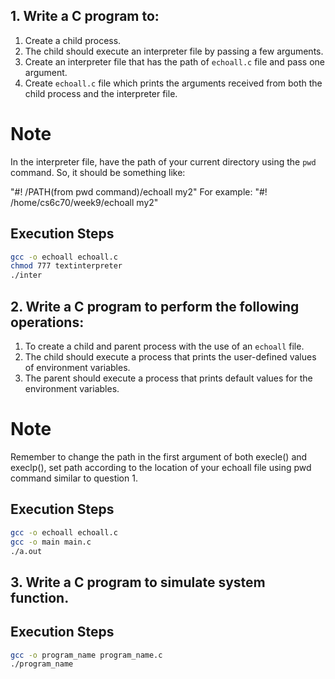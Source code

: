 ## 1. **Write a C program to:**
   1. Create a child process.
   2. The child should execute an interpreter file by passing a few arguments.
   3. Create an interpreter file that has the path of `echoall.c` file and pass one argument.
   4. Create `echoall.c` file which prints the arguments received from both the child process and the interpreter file.

# Note
In the interpreter file, have the path of your current directory using the `pwd` command. So, it should be something like:

"#! /PATH(from pwd command)/echoall my2"
For example: "#! /home/cs6c70/week9/echoall my2"

## Execution Steps

   ```bash
   gcc -o echoall echoall.c
   chmod 777 textinterpreter
   ./inter
   ```

## 2. **Write a C program to perform the following operations:**
   1. To create a child and parent process with the use of an `echoall` file.
   2. The child should execute a process that prints the user-defined values of environment variables.
   3. The parent should execute a process that prints default values for the environment variables.

# Note
Remember to change the path in the first argument of both execle() and execlp(), set path according to the location of your echoall file using pwd command similar to question 1.

## Execution Steps

   ```bash
   gcc -o echoall echoall.c
   gcc -o main main.c
   ./a.out
   ```

## 3. Write a C program to simulate system function.

## Execution Steps

   ```bash
   gcc -o program_name program_name.c
   ./program_name
   ```
